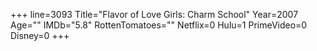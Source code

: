 +++
line=3093
Title="Flavor of Love Girls: Charm School"
Year=2007
Age=""
IMDb="5.8"
RottenTomatoes=""
Netflix=0
Hulu=1
PrimeVideo=0
Disney=0
+++

